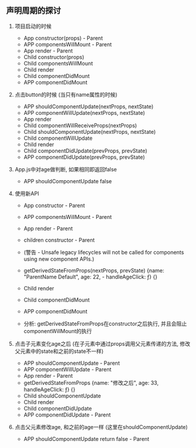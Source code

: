 ## 声明周期的探讨
 
1. 项目启动的时候
    - App constructor(props) - Parent
    - APP componentsWillMount - Parent
    - App render - Parent
    - Child constructor(props)
    - Child componentsWillMount
    - Child render
    - Child componentDidMount
    - APP componentDidMount
  
2. 点击button的时候 (当只有name属性的时候)
    - APP shouldComponentUpdate(nextProps, nextState)
    - APP componentWillUpdate(nextProps, nextState)
    - App render
    - Child componentWillReceiveProps(nextProps)
    - Child shouldComponentUpdate(nextProps, nextState)
    - Child componentWillUpdate
    - Child render
    - Child componentDidUpdate(prevProps, prevState)
    - APP componentDidUpdate(prevProps, prevState)

3. App.js中对age做判断, 如果相同即返回false
    - APP shouldComponentUpdate false

4. 使用新API
    - App constructor - Parent
    - APP componentsWillMount - Parent
    - App render - Parent
    - children constructor - Parent
    - (警告 - Unsafe legacy lifecycles will not be called for components using new component APIs.)
    - getDerivedStateFromProps(nextProps, prevState) {name: "ParentName Default", age: 22, - handleAgeClick: ƒ} {}
    - Child render
    - Child componentDidMount
    - APP componentDidMount

    - 分析: getDerivedStateFromProps在constructor之后执行, 并且会阻止componentWillMount的执行

4. 点击子元素变化age之后 (在子元素中通过props调用父元素传递的方法, 修改父元素中的state和之前的state不一样)
    - APP shouldComponentUpdate - Parent
    - APP componentWillUpdate - Parent
    - App render - Parent
    - getDerivedStateFromProps {name: "修改之后", age: 33, handleAgeClick: ƒ} {}
    - Child shouldComponentUpdate
    - Child render
    - Child componentDidUpdate
    - APP componentDidUpdate - Parent

5. 点击父元素修改age, 和之前的age一样 (这里在shouldComponentUpdate)
    - APP shouldComponentUpdate return false - Parent
